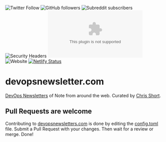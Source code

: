 ![Twitter Follow](https://img.shields.io/twitter/follow/ChrisShort?style=social)
![GitHub followers](https://img.shields.io/github/followers/chris-short?style=social)
![Subreddit subscribers](https://img.shields.io/reddit/subreddit-subscribers/devopsish?style=social)
![Security Headers](https://img.shields.io/security-headers?url=https%3A%2F%2Fdevopsnewsletters.com)
![Mozilla HTTP Observatory Grade](https://img.shields.io/mozilla-observatory/grade/devopsnewsletters.com?publish)
![Website](https://img.shields.io/website?url=https%3A%2F%2Fdevopsnewsletters.com)
[![Netlify Status](https://api.netlify.com/api/v1/badges/0cc8e8ff-7119-4b66-98d0-8fe3c36e0acd/deploy-status)](https://app.netlify.com/sites/devopsnewsletters/deploys)

# devopsnewsletter.com

[DevOps Newsletters](https://devopsnewsletters.com) of Note from around the web. Curated by [Chris Short](https://chrisshort.net).

## Pull Requests are welcome

Contributing to [devopsnewsletters.com](https://devopsnewsletters.com) is done by editing the [config.toml](./config.toml) file. Submit a Pull Request with your changes. Then wait for a review or merge. Done!

